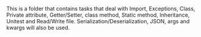 This is a folder that contains tasks that deal with Import, Exceptions, Class, Private attribute, Getter/Setter, class method, Static method, Inheritance, Unitest and Read/Write file.
Serialization/Deserialization, JSON, args and kwargs will also be used.
